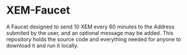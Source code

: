 # XEM-Faucet
A Faucet designed to send 10 XEM every 60 minutes to the Address submited by the user, and an optional message may be added. This repository holds the source code and everything needed for anyone to download it and run it locally.
